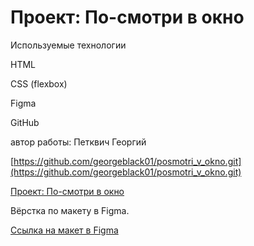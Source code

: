 # Проект: По-смотри в окно

Используемые технологии

HTML

CSS (flexbox)

Figma

GitHub

автор работы: Петквич Георгий

[https://github.com/georgeblack01/posmotri_v_okno.git](https://github.com/georgeblack01/posmotri_v_okno.git)

[Проект: По-смотри в окно](https://georgeblack01.github.io/posmotri_v_okno/)

Вёрстка по макету в Figma.

[Ссылка на макет в Figma]([https://www.figma.com/file/8KwhMpv8qnDocX4NVFQBpn/%D0%9E%D0%BD%D0%BE-%D1%82%D0%B5%D0%B1%D0%B5-%D0%BD%D0%B0%D0%B4%D0%BE?node-id=1%3A4&mode=dev](https://www.figma.com/file/QHcvX1RsUI89CulRB7HLk6/%234-Посмотри-в-окно?type=design&node-id=301-188&mode=design&t=sZwDZRkywfbhknxl-0)https://www.figma.com/file/QHcvX1RsUI89CulRB7HLk6/%234-Посмотри-в-окно?type=design&node-id=301-188&mode=design&t=sZwDZRkywfbhknxl-0)
